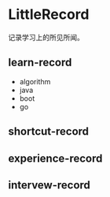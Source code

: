 # LittleRecord

记录学习上的所见所闻。

## learn-record

- algorithm
- java
- boot
- go

## shortcut-record

## experience-record

## intervew-record

